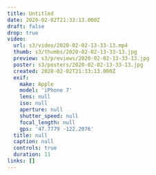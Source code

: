 ```yaml
---
title: Untitled
date: 2020-02-02T21:33:13.000Z
draft: false
drop: true
video:
  url: s3/video/2020-02-02-13-33-13.mp4
  thumb: s3/thumbs/2020-02-02-13-33-13.jpg
  preview: s3/previews/2020-02-02-13-33-13.jpg
  poster: s3/posters/2020-02-02-13-33-13.jpg
  created: 2020-02-02T21:33:13.000Z
  exif:
    make: Apple
    model: 'iPhone 7'
    lens: null
    iso: null
    aperture: null
    shutter_speed: null
    focal_length: null
    gps: '47.7779 -122.2076'
  title: null
  caption: null
  controls: true
  duration: 11
links: []
---
```

